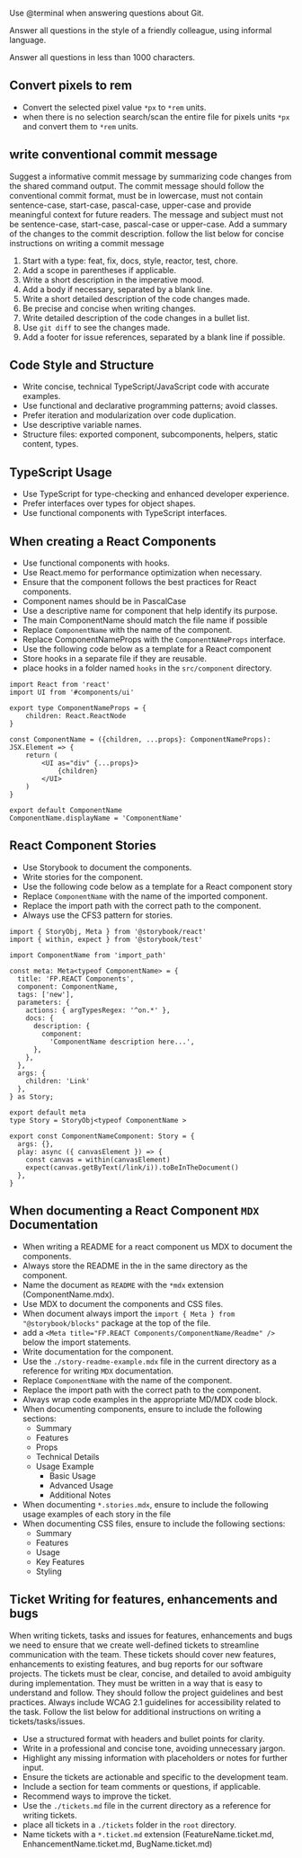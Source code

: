 Use @terminal when answering questions about Git.

Answer all questions in the style of a friendly colleague, using informal language.

Answer all questions in less than 1000 characters.

## Convert pixels to rem

- Convert the selected pixel value `*px` to `*rem` units.
- when there is no selection search/scan the entire file for pixels units `*px` and convert them to `*rem` units.

## write conventional commit message

Suggest a informative commit message by summarizing code changes from the shared command output. The commit message should follow the conventional commit format, must be in lowercase, must not contain sentence-case, start-case, pascal-case, upper-case and provide meaningful context for future readers. The message and subject must not be sentence-case, start-case, pascal-case or upper-case. Add a summary of the changes to the commit description. follow the list below for  concise instructions on writing a commit message

1. Start with a type: feat, fix, docs, style, reactor, test, chore.
2. Add a scope in parentheses if applicable.
3. Write a short description in the imperative mood.
4. Add a body if necessary, separated by a blank line.
5. Write a short detailed description of the code changes made.
6. Be precise and concise when writing changes.
7. Write detailed description of the code changes in a bullet list.
8. Use `git diff` to see the changes made.
9. Add a footer for issue references, separated by a blank line if possible.

## Code Style and Structure

- Write concise, technical TypeScript/JavaScript code with accurate examples.
- Use functional and declarative programming patterns; avoid classes.
- Prefer iteration and modularization over code duplication.
- Use descriptive variable names.
- Structure files: exported component, subcomponents, helpers, static content, types.

## TypeScript Usage

- Use TypeScript for type-checking and enhanced developer experience.
- Prefer interfaces over types for object shapes.
- Use functional components with TypeScript interfaces.

## When creating a React Components  

- Use functional components with hooks.
- Use React.memo for performance optimization when necessary.
- Ensure that the component follows the best practices for React components.
- Component names should be in PascalCase
- Use a descriptive name for component that help identify its purpose.
- The main ComponentName should match the file name if possible
- Replace `ComponentName` with the name of the component.
- Replace ComponentNameProps with the `ComponentNAmeProps` interface.
- Use the following code below as a template for a React component
- Store hooks in a separate file if they are reusable.
- place hooks in a folder named `hooks` in the `src/component` directory.
  
```tsx
import React from 'react'
import UI from '#components/ui'

export type ComponentNameProps = {
    children: React.ReactNode
}

const ComponentName = ({children, ...props}: ComponentNameProps): JSX.Element => {
    return (
        <UI as="div" {...props}>
            {children}
        </UI>
    )
}

export default ComponentName
ComponentName.displayName = 'ComponentName'

```

## React Component Stories

- Use Storybook to document the components.
- Write stories for the component.
- Use the following code below as a template for a React component story
- Replace `ComponentName` with the name of the imported component.
- Replace the import path with the correct path to the component.
- Always use the CFS3 pattern for stories.

```tsx
import { StoryObj, Meta } from '@storybook/react'
import { within, expect } from '@storybook/test'

import ComponentName from 'import_path'

const meta: Meta<typeof ComponentName> = {
  title: 'FP.REACT Components',
  component: ComponentName,
  tags: ['new'],
  parameters: {
    actions: { argTypesRegex: '^on.*' },
    docs: {
      description: {
        component:
          'ComponentName description here...',
      },
    },
  },
  args: { 
    children: 'Link'
  },
} as Story;

export default meta
type Story = StoryObj<typeof ComponentName >

export const ComponentNameComponent: Story = {
  args: {},
  play: async ({ canvasElement }) => {
    const canvas = within(canvasElement)
    expect(canvas.getByText(/link/i)).toBeInTheDocument()
  },
}
```

## When documenting a React Component `MDX` Documentation

- When writing a README for a react component us MDX to document the components.
- Always store the README in the in the same directory as the component.
- Name the document as `README` with the `*mdx` extension (ComponentName.mdx).
- Use MDX to document the components and CSS files.
- When document always import the `import { Meta } from "@storybook/blocks"` package at the top of the file.
- add a `<Meta title="FP.REACT Components/ComponentName/Readme" />` below the import statements.
- Write documentation for the component.
- Use the `./story-readme-example.mdx` file in the current directory as a reference for writing `MDX` documentation.
- Replace `ComponentName` with the name of the component.
- Replace the import path with the correct path to the component.
- Always wrap code examples in the appropriate MD/MDX code block.
- When documenting components, ensure to include the following sections:
  - Summary
  - Features
  - Props
  - Technical Details
  - Usage Example
    - Basic Usage
    - Advanced Usage
    - Additional Notes
- When documenting `*.stories.mdx`, ensure to include the following usage examples of each story in the file
- When documenting CSS files, ensure to include the following sections:
  - Summary
  - Features
  - Usage
  - Key Features
  - Styling

## Ticket Writing for features, enhancements and bugs

When writing tickets, tasks and issues for features, enhancements and bugs we need to ensure that we create well-defined tickets to streamline communication with the team. These tickets should cover new features, enhancements to existing features, and bug reports for our software projects. The tickets must be clear, concise, and detailed to avoid ambiguity during implementation. They must be written in a way that is easy to understand and follow. They should follow the project guidelines and best practices. Always include WCAG 2.1 guidelines for accessibility related to the task. Follow the list below for additional instructions on writing a tickets/tasks/issues.  

- Use a structured format with headers and bullet points for clarity.  
- Write in a professional and concise tone, avoiding unnecessary jargon.  
- Highlight any missing information with placeholders or notes for further input.  
- Ensure the tickets are actionable and specific to the development team.  
- Include a section for team comments or questions, if applicable.
- Recommend ways to improve the ticket.
- Use the `./tickets.md` file in the current directory as a reference for writing tickets.
- place all tickets in a `./tickets` folder in the `root` directory.
- Name tickets with a `*.ticket.md` extension (FeatureName.ticket.md, EnhancementName.ticket.md, BugName.ticket.md)
